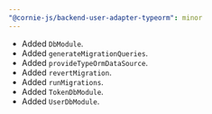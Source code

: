 ```yaml
---
"@cornie-js/backend-user-adapter-typeorm": minor
---
```


- Added `DbModule`.
- Added `generateMigrationQueries`.
- Added `provideTypeOrmDataSource`.
- Added `revertMigration`.
- Added `runMigrations`.
- Added `TokenDbModule`.
- Added `UserDbModule`.
